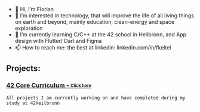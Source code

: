 - 👋 Hi, I’m Florian
- 👀 I’m interested in technology, that will improve the life of all living things on earth and beyond,
  mainly education, clean-energy and space exploration
- 🌱 I’m currently learning C/C++ at the 42 school in Heilbronn, and App design with Flutter/ Dart and Figma
- 📫 How to reach me: the best at linkedin: linkedin.com/in/fkeitel

## Projects:

### [42 Core Curriculum - <sub><sup>Click here</sup></sub>](https://github.com/floktl/42-Projects)

`All projects I am currently working on and have completed during my study at 42Heilbronn`
